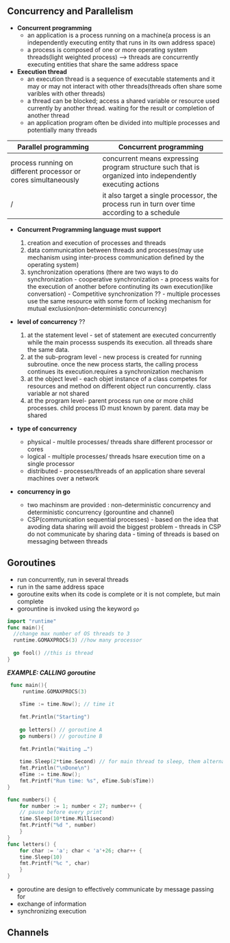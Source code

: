 ## Concurrency and Parallelism 

- **Concurrent programming** 
  -   an application is a process running on a machine(a process is an independently executing entity that runs in its own address space) 
  -   a process is composed of one or more operating system threads(light weighted process) --> threads are concurrently executing entities that share the same address space  
- **Execution thread** 
  -   an execution thread is a sequence of executable statements and it may or may not interact with other threads(threads often share some varibles with other threads) 
  -   a thread can be blocked; access a shared variable or resource used currently by another thread. waiting for the result or completion of another thread 
  -   an application program often be divided into multiple processes and potentially many threads 

| Parallel programming       | Concurrent programming  |
| -------------------------- | ------------------------------------------ |
| process running on different processor or cores simultaneously  | concurrent means expressing program structure such that is organized into independently executing actions|
| /                          |it also target a single processor, the process run in turn over time according to a schedule|


- **Concurrent Programming language must support**
  1. creation and execution of processes and threads 
  2. data communication between threads and processes(may use mechanism using inter-process communication defined by the operating system) 
  3. synchronization operations (there are two ways to do synchronization
          - cooperative synchronization
              - a process waits for the execution of another before continuting its own execution(like conversation) 
          - Competitive synchronization ?? 
              -  multiple processes use the same resource with some form of locking mechanism for mutual exclusion(non-deterministic concurrency) 

- **level of concurrency** ?? 
   1. at the statement level - set of statement are executed concurrently while the main processs suspends its execution. all threads share the same data. 
   2. at the sub-program level - new process is created for running subroutine. once the new process starts, the calling process continues its execution.requires a synchronization mechanism 
   3. at the object level - each objet instance of a class competes for resources and method on different object run concurrently. class variable ar not shared 
   4. at the program level- parent process run one or more child processes. child process ID must known by parent. data may be shared 

- **type of concurrency**
  - physical
        - multile processes/ threads share different processor or cores 
  - logical 
        -   multiple processes/ threads hsare execution time on a single processor 
  - distributed
        -   processes/threads of an application share several machines over a network 


- **concurrency in go** 
  -  two machinsm are provided : non-deterministic concurrency and deterministic concurrency (gorountine and channel) 
  -  CSP(communication sequential processes) 
          -   based on the idea that avoding data sharing will avoid the biggest problem 
          -   threads in CSP do not communicate by sharing data
          -   timing of threads is based on messaging between threads 
      
## Goroutines 
- run concurrently, run in several threads 
- run in the same address space 
- goroutine exits when its code is complete or it is not complete, but main complete
- gorountine is invoked using the keyword ```go```
```go 
import "runtime"
func main(){
  //change max number of OS threads to 3 
  runtime.GOMAXPROCS(3) //how many processor 
  
  go fool() //this is thread 
}
```

***EXAMPLE: CALLING goroutine***
```go
 func main(){
     runtime.GOMAXPROCS(3)
     
    sTime := time.Now(); // time it
    
    fmt.Println("Starting")
    
    go letters() // goroutine A
    go numbers() // goroutine B
    
    fmt.Println("Waiting …")
    
    time.Sleep(2*time.Second) // for main thread to sleep, them alternating executing threadA and threadB 
    fmt.Println("\nDone\n")
    eTime := time.Now();
    fmt.Printf("Run time: %s", eTime.Sub(sTime))
}

func numbers() {
    for number := 1; number < 27; number++ {
    // pause before every print
    time.Sleep(10*time.Millisecond)
    fmt.Printf("%d ", number)
    }
}
func letters() {
    for char := 'a'; char < 'a'+26; char++ {
    time.Sleep(10)
    fmt.Printf("%c ", char)
    }
}
```

-  goroutine are design to effectively communicate by message passing for 
  -  exchange of information 
  -  synchronizing execution  

## Channels 
